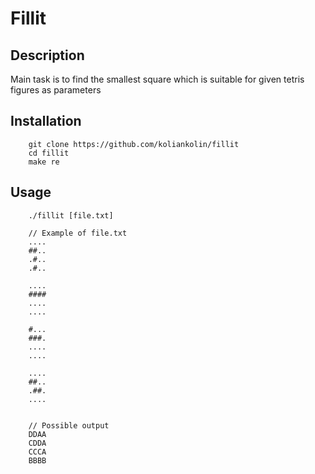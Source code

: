 # Fillit

## Description
Main task is to find the smallest square which is suitable for given tetris figures as parameters

## Installation
        git clone https://github.com/koliankolin/fillit
        cd fillit
        make re
        
## Usage
        ./fillit [file.txt]
        
        // Example of file.txt
        ....
        ##..
        .#..
        .#..
        
        ....
        ####
        ....
        ....
        
        #...
        ###.
        ....
        ....
        
        ....
        ##..
        .##.
        ....

        
        // Possible output
        DDAA
        CDDA
        CCCA
        BBBB
